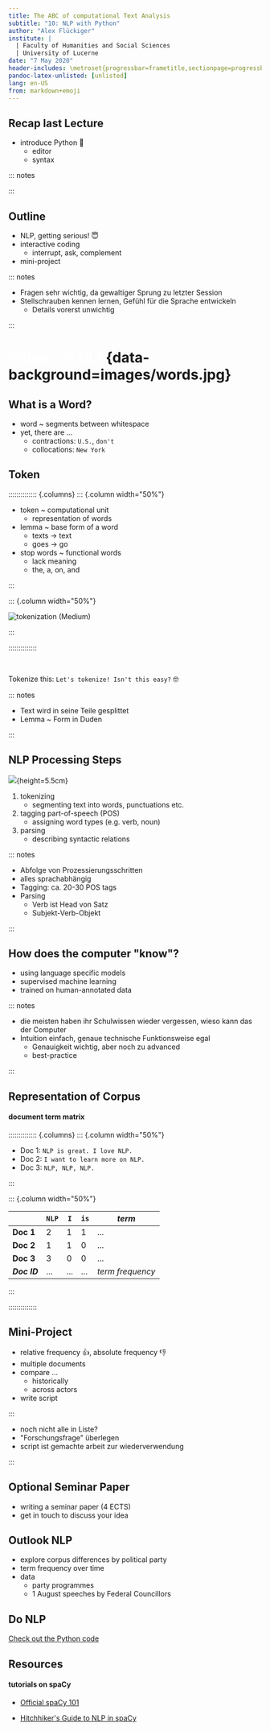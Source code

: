 ```yaml
---
title: The ABC of computational Text Analysis
subtitle: "10: NLP with Python"
author: "Alex Flückiger"
institute: |
  | Faculty of Humanities and Social Sciences
  | University of Lucerne
date: "7 May 2020"
header-includes: \metroset{progressbar=frametitle,sectionpage=progressbar}
pandoc-latex-unlisted: [unlisted]
lang: en-US
from: markdown+emoji
---
```




## Recap last Lecture

- introduce Python :snake:
  - editor
  - syntax

::: notes

:::



## Outline

- NLP, getting serious! :innocent:
- interactive coding
  - interrupt, ask, complement
- mini-project



::: notes

- Fragen sehr wichtig, da gewaltiger Sprung zu letzter Session
- Stellschrauben kennen lernen, Gefühl für die Sprache entwickeln
  - Details vorerst unwichtig

:::

<!-- https://towardsdatascience.com/building-a-text-normalizer-using-nltk-ft-pos-tagger-e713e611db8 -->



# <span style="color:#ffffff">Primer on NLP</span>{data-background=images/words.jpg}

## What is a Word?

- word ~ segments between whitespace
- yet, there are ...
  - contractions: `U.S.`, `don't`
  - collocations: `New York`



## Token

:::::::::::::: {.columns}
::: {.column width="50%"}

- token ~ computational unit
  - representation of words
- lemma ~ base form of a word
  - texts &rarr; text
  - goes &rarr; go
- stop words ~ functional words
  - lack meaning
  - the, a, on, and

:::

::: {.column width="50%"}

![tokenization ([Medium](https://medium.com/data-science-in-your-pocket/tokenization-algorithms-in-natural-language-processing-nlp-1fceab8454af))](images/tokenization.jpeg)

:::

::::::::::::::

<br>

Tokenize this: `Let's tokenize! Isn't this easy?` :nerd_face:



::: notes

- Text wird in seine Teile gesplittet
- Lemma ~ Form in Duden

:::


## NLP Processing Steps

![](images/spacy_parse.png){height=5.5cm}

1. tokenizing
   - segmenting text into words, punctuations etc.
2. tagging part-of-speech (POS)
   - assigning word types (e.g. verb, noun)
3. parsing
   - describing syntactic relations



::: notes

- Abfolge von Prozessierungsschritten
- alles sprachabhängig
- Tagging: ca. 20-30 POS tags
- Parsing
  - Verb ist Head von Satz
  - Subjekt-Verb-Objekt

:::

## How does the computer "know"?

- using language specific models
- supervised machine learning
- trained on human-annotated data



::: notes

- die meisten haben ihr Schulwissen wieder vergessen, wieso kann das der Computer
- Intuition einfach, genaue technische Funktionsweise egal
  - Genauigkeit wichtig, aber noch zu advanced
  - best-practice

:::


## Representation of Corpus

#### document term matrix

:::::::::::::: {.columns}
::: {.column width="50%"}

- Doc 1: `NLP is great. I love NLP.`
- Doc 2: `I want to learn more on NLP.`
- Doc 3: `NLP, NLP, NLP.`

:::

::: {.column width="50%"}

|              | `NLP` | `I`  | `is` | *term*           |
| ------------ | ----- | ---- | ---- | ---------------- |
| **Doc 1**    | 2     | 1    | 1    | ...              |
| **Doc 2**    | 1     | 1    | 0    | ...              |
| **Doc 3**    | 3     | 0    | 0    | ...              |
| ***Doc ID*** | ...   | ...  | ...  | *term frequency* |

:::

::::::::::::::



## Mini-Project 

- relative frequency :thumbsup:, absolute frequency :thumbsdown:
- multiple documents
- compare ...
  - historically
  - across actors
- write script 



:::

- noch nicht alle in Liste?
- "Forschungsfrage" überlegen
- script ist gemachte arbeit zur wiederverwendung

:::



## Optional Seminar Paper

- writing a seminar paper (4 ECTS)
- get in touch to discuss your idea



## Outlook NLP

- explore corpus differences by political party
- term frequency over time
- data
  - party programmes
  - 1 August speeches by Federal Councillors

## Do NLP

[Check out the Python code](https://github.com/aflueckiger/KED2020/tree/master/scripts/KED2020_10.ipynb)

## Resources

#### tutorials on spaCy

- [Official spaCy 101](https://spacy.io/usage/spacy-101)

- [Hitchhiker's Guide to NLP in spaCy](https://www.kaggle.com/nirant/hitchhiker-s-guide-to-nlp-in-spacy)